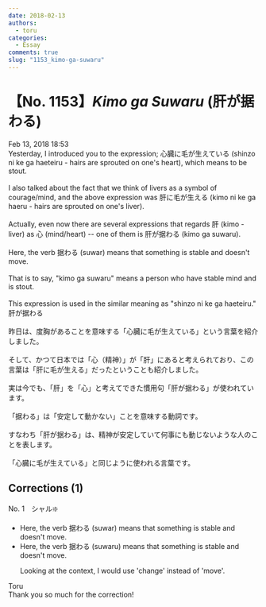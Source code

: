 ```yaml
---
date: 2018-02-13
authors:
  - toru
categories:
  - Essay
comments: true
slug: "1153_kimo-ga-suwaru"
---
```


# 【No. 1153】<strong><em>Kimo ga Suwaru</em></strong> (肝が据わる)
<div class="date">Feb 13, 2018 18:53</div>
<div id="post"><div id="body_show_ori">
Yesterday, I introduced you to the expression; 心臓に毛が生えている (shinzo ni ke ga haeteiru - hairs are sprouted on one's heart), which means to be stout.<br/><br/>I also talked about the fact that we think of livers as a symbol of courage/mind, and the above expression was 肝に毛が生える (kimo ni ke ga haeru - hairs are sprouted on one's liver).<br/><br/>Actually, even now there are several expressions that regards 肝 (kimo - liver) as 心 (mind/heart) -- one of them is 肝が据わる (kimo ga suwaru).<br/><br/>Here, the verb 据わる (suwar) means that something is stable and doesn't move.<br/><br/>That is to say, "kimo ga suwaru" means a person who have stable mind and is stout.<br/><br/>This expression is used in the similar meaning as "shinzo ni ke ga haeteiru."
</div></div>

<!-- more -->

<div id="post_ja"><div id="body_show_mo">
肝が据わる<br/><br/>昨日は、度胸があることを意味する「心臓に毛が生えている」という言葉を紹介しました。<br/><br/>そして、かつて日本では「心（精神）」が「肝」にあると考えられており、この言葉は「肝に毛が生える」だったということも紹介しました。<br/><br/>実は今でも、「肝」を「心」と考えてできた慣用句「肝が据わる」が使われています。<br/><br/>「据わる」は「安定して動かない」ことを意味する動詞です。<br/><br/>すなわち「肝が据わる」は、精神が安定していて何事にも動じないような人のことを表します。<br/><br/>「心臓に毛が生えている」と同じように使われる言葉です。
</div></div>

## Corrections (1)
<div id="block"><div class="first_name"> No. 1　<span class="just_name">シャル❇️</span></div><div id="block2">
<ul class="correction_field">
<li class="incorrect">Here, the verb 据わる (suwar) means that something is stable and doesn't move.</li>
<li class="corrected correct">
Here, the verb 据わる (suwaru) means that something is stable and doesn't move.
<p class="correction_comment">Looking at the context, I would use 'change' instead of 'move'.</p>
</li>
</ul>
</div><div class="name"><span class="just_name">Toru</span><br>
Thank you so much for the correction!
</div>
</div>
